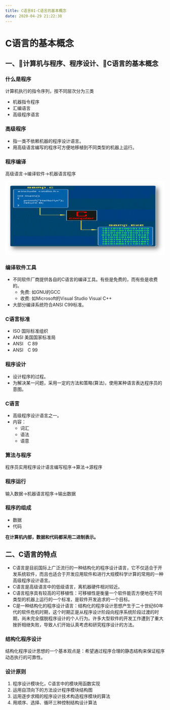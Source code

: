 ```yaml
---
title: C语言01-C语言的基本概念
date: 2020-04-29 21:22:38
---
```


# C语言的基本概念

## 一、计算机与程序、程序设计、C语言的基本概念

### 什么是程序

计算机执行的指令序列，按不同层次分为三类

- 机器指令程序
- 汇编语言
- 高级程序语言

### 高级程序

- 指一类不依赖机器的程序设计语言。
- 用高级语言编写的程序可方便地移植到不同类型的机器上运行。

### 程序编译

高级语言->编译软件->机器语言程序

![程序编译](./C语言01-C语言的基本概念/程序编译.png)

### 编译软件工具

- 不同软件厂商提供各自的C语言的编译工具。有些是免费的，而有些是收费的。
  - 免费: 如GNU的GCC
  - 收费: 如Microsoft的Visual Studio Visual C++
- 大部分编译系统符合ANSI C99标准。

### C语言标准

- ISO 国际标准组织
- ANSI 美国国家标准局 
- ANSI　C 89
- ANSI　C 99

### 程序设计

- 设计程序的过程。
- 为解决某一问题，采用一定的方法和策略(算法)，使用某种语言表达程序员的意图。

### C语言

- 高级程序设计语言之一。
- 内容：
   - 词汇
   - 语法 
   - 语意

### 算法与程序

程序员实用程序设计语言编写程序->算法->源程序

### 程序运行

输入数据->机器语言程序->输出数据

### 程序的组成

- 数据
- 代码

**在计算机内部，数据和代码都采用二进制表示。**

## 二、C语言的特点

- C语言是目前国际上广泛流行的一种结构化的程序设计语言，它不仅适合于开发系统软件，而且也适合于开发应用软件和进行大规模科学计算的常用的一种高级程序设计语言。
- C语言是高级语言中的低级语言，离机器硬件相对较近。
- C语言程序具有较高的可移植性：可移植性是衡量一个软件能否方便地在不同类型的机器上运行的一个标准，是软件开发追求的一个目标。
- C是一种结构化的程序设计语言：结构化的程序设计思想产生于二十世纪60年代的软件危机时期，这个时期正是从程序设计阶段向程序系统阶段过渡的时期，尚未完全摆脱程序设计的个人行为。许多大型软件的开发工作遭到了重大挫折相继失败，导致人们开始认真考虑和研究程序设计的方法。


### 结构化程序设计

结构化程序设计思想的一个基本观点是：希望通过程序合理的静态结构来保证程序动态执行的可靠性。

### 设计原则

1. 程序设计模块化，C语言中的模块用函数实现
2. 运用自顶向下的方法设计程序模块结构图
3. 运用逐步求精的程序设计技术构造程序模块的算法
4. 用顺序、选择、循环三种控制结构设计算法

